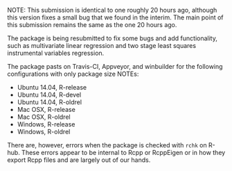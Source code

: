 NOTE: This submission is identical to one roughly 20 hours ago, although this version fixes a small bug that we found in the interim. The main point of this submission remains the same as the one 20 hours ago.

The package is being resubmitted to fix some bugs and add functionality, such as multivariate linear regression and two stage least squares instrumental variables regression.

The package pasts on Travis-CI, Appveyor, and winbuilder for the following configurations with only package size NOTEs:
- Ubuntu 14.04, R-release
- Ubuntu 14.04, R-devel
- Ubuntu 14.04, R-oldrel
- Mac OSX, R-release
- Mac OSX, R-oldrel
- Windows, R-release
- Windows, R-oldrel

There are, however, errors when the package is checked with `rchk` on R-hub. These errors appear to be internal to Rcpp or RcppEigen or in how they export Rcpp files and are largely out of our hands.
